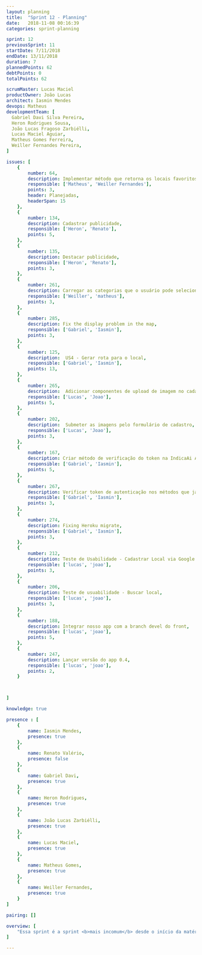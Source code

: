 ```yaml
---
layout: planning
title:  "Sprint 12 - Planning"
date:   2018-11-08 00:16:39
categories: sprint-planning

sprint: 12
previousSprint: 11
startDate: 7/11/2018
endDate: 13/11/2018
duration: 7
plannedPoints: 62
debtPoints: 0
totalPoints: 62

scrumMaster: Lucas Maciel
productOwner: João Lucas
architect: Iasmin Mendes
devops: Matheus
developmentTeam: [
  Gabriel Davi Silva Pereira,
  Heron Rodrigues Sousa,
  João Lucas Fragoso Zarbiélli,
  Lucas Maciel Aguiar,
  Matheus Gomes Ferreira,
  Weiller Fernandes Pereira,
]

issues: [
    {
        number: 64,
        description: Implementar método que retorna os locais favoritos na API,
        responsible: ['Matheus', 'Weiller Fernandes'],
        points: 3,
        header: Planejadas,
        headerSpan: 15
    },
    {
        number: 134,
        description: Cadastrar publicidade,
        responsible: ['Heron', 'Renato'],
        points: 5,
    },
    {
        number: 135,
        description: Destacar publicidade,
        responsible: ['Heron', 'Renato'],
        points: 3,
    },
    {
        number: 261,
        description: Carregar as categorias que o usuário pode selecionar no cadastro,
        responsible: ['Weiller', 'matheus'],
        points: 3,
    },
    {
        number: 285,
        description: Fix the display problem in the map,
        responsible: ['Gabriel', 'Iasmin'],
        points: 3,
    },
    {
        number: 125,
        description:  US4 - Gerar rota para o local,
        responsible: ['Gabriel', 'Iasmin'],
        points: 13,
    },
    {
        number: 265,
        description:  Adicionar componentes de upload de imagem no cadastro,
        responsible: ['Lucas', 'Joao'],
        points: 5,
    },
    {
        number: 202,
        description:  Submeter as imagens pelo formulário de cadastro,
        responsible: ['Lucas', 'Joao'],
        points: 3,
    },
    {
        number: 167,
        description: Criar método de verificação do token na IndicaAi API,
        responsible: ['Gabriel', 'Iasmin'],
        points: 5,
    },
    {
        number: 267,
        description: Verificar token de autenticação nos métodos que já foram implementados,
        responsible: ['Gabriel', 'Iasmin'],
        points: 3,
    },
    {
        number: 274,
        description: Fixing Heroku migrate,
        responsible: ['Gabriel', 'Iasmin'],
        points: 3,
    },
    {
        number: 212,
        description: Teste de Usabilidade - Cadastrar Local via Google API,
        responsible: ['lucas', 'joao'],
        points: 3,
    },
    {
        number: 206,
        description: Teste de usuabilidade - Buscar local,
        responsible: ['lucas', 'joao'],
        points: 3,
    },
    {
        number: 188,
        description: Integrar nosso app com a branch devel do front,
        responsible: ['lucas', 'joao'],
        points: 5,
    },
    {
        number: 247,
        description: Lançar versão do app 0.4,
        responsible: ['lucas', 'joao'],
        points: 2,
    }



]

knowledge: true

presence : [
    {
        name: Iasmin Mendes,
        presence: true
    },
    {
        name: Renato Valério,
        presence: false
    },
    {
        name: Gabriel Davi,
        presence: true
    },
    {
        name: Heron Rodrigues,
        presence: true
    },
    {
        name: João Lucas Zarbiélli,
        presence: true
    },
    {
        name: Lucas Maciel,
        presence: true
    },
    {
        name: Matheus Gomes,
        presence: true
    },
    {
        name: Weiller Fernandes,
        presence: true
    }
]

pairing: []

overview: [
    "Essa sprint é a sprint <b>mais incomum</b> desde o início da matéria. Onde foi selecionado 62 pontos para serem completados até o final da sprint. De fato, para quem até então possuia um velocity de por volta de 23 pontos planejar uma sprint com 62 pontos parece loucura. Todavia, com o final do semestre e o tamanho do backlog que ainda precisa ser entrege, a equipe, que relatou  estar com tempo extra nessa sprint, aceitou o desafio e faremos o possível para entregar tudo que foi proposto"
]

---
```

